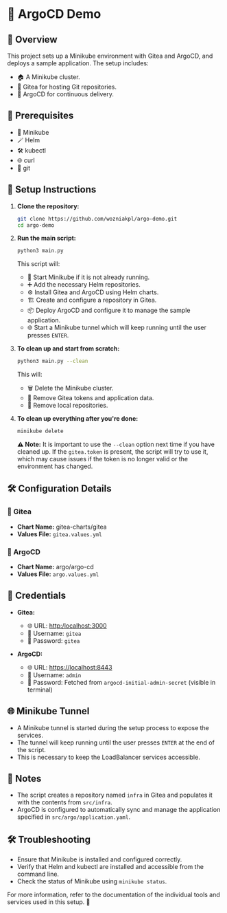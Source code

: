 # 🚀 ArgoCD Demo

## 🌟 Overview

This project sets up a Minikube environment with Gitea and ArgoCD, and deploys a sample application. The setup includes:

- 🏠 A Minikube cluster.
- 🐙 Gitea for hosting Git repositories.
- 🚀 ArgoCD for continuous delivery.

## 🔧 Prerequisites

- 🚀 Minikube
- 🪄 Helm
- 🛠️ kubectl
- 🌐 curl
- 🧰 git

## 📜 Setup Instructions

1. **Clone the repository:**
    ```sh
    git clone https://github.com/wozniakpl/argo-demo.git
    cd argo-demo
    ```

2. **Run the main script:**
    ```sh
    python3 main.py
    ```

    This script will:
    - 🚀 Start Minikube if it is not already running.
    - ➕ Add the necessary Helm repositories.
    - ⚙️ Install Gitea and ArgoCD using Helm charts.
    - 🏗️ Create and configure a repository in Gitea.
    - 📦 Deploy ArgoCD and configure it to manage the sample application.
    - 🌐 Start a Minikube tunnel which will keep running until the user presses `ENTER`.

3. **To clean up and start from scratch:**
    ```sh
    python3 main.py --clean
    ```

    This will:
    - 🗑️ Delete the Minikube cluster.
    - 🧹 Remove Gitea tokens and application data.
    - 🚮 Remove local repositories.

4. **To clean up everything after you're done:**
    ```sh
    minikube delete
    ```

    **⚠️ Note:** It is important to use the `--clean` option next time if you have cleaned up. If the `gitea.token` is present, the script will try to use it, which may cause issues if the token is no longer valid or the environment has changed.

## 🛠️ Configuration Details

### 🐙 Gitea

- **Chart Name:** gitea-charts/gitea
- **Values File:** `gitea.values.yml`

### 🚀 ArgoCD

- **Chart Name:** argo/argo-cd
- **Values File:** `argo.values.yml`

## 🔑 Credentials

- **Gitea:**
    - 🌐 URL: [http:/localhost:3000](http:/localhost:3000)
    - 👤 Username: `gitea`
    - 🔑 Password: `gitea`

- **ArgoCD:**
    - 🌐 URL: [https://localhost:8443](https://localhost:8443)
    - 👤 Username: `admin`
    - 🔑 Password: Fetched from `argocd-initial-admin-secret` (visible in terminal)

## 🌐 Minikube Tunnel

- A Minikube tunnel is started during the setup process to expose the services.
- The tunnel will keep running until the user presses `ENTER` at the end of the script.
- This is necessary to keep the LoadBalancer services accessible.

## 📝 Notes

- The script creates a repository named `infra` in Gitea and populates it with the contents from `src/infra`.
- ArgoCD is configured to automatically sync and manage the application specified in `src/argo/application.yaml`.

## 🛠️ Troubleshooting

- Ensure that Minikube is installed and configured correctly.
- Verify that Helm and kubectl are installed and accessible from the command line.
- Check the status of Minikube using `minikube status`.

For more information, refer to the documentation of the individual tools and services used in this setup. 🚀
